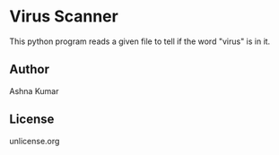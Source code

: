 Virus Scanner
===================

This python program reads a given file to tell if the word "virus" is in it.

Author
------
Ashna Kumar

License
-------
unlicense.org
